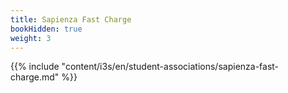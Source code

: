 ```yaml
---
title: Sapienza Fast Charge
bookHidden: true
weight: 3
---
```


{{% include "content/i3s/en/student-associations/sapienza-fast-charge.md" %}}